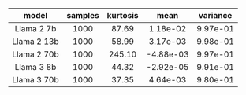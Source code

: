 |    model    | samples | kurtosis |   mean    | variance |
| :---------: | :-----: | :------: | :-------: | :------: |
| Llama 2 7b  |  1000   |  87.69   | 1.18e-02  | 9.97e-01 |
| Llama 2 13b |  1000   |  58.99   | 3.17e-03  | 9.98e-01 |
| Llama 2 70b |  1000   |  245.10  | -4.88e-03 | 9.97e-01 |
| Llama 3 8b  |  1000   |  44.32   | -2.92e-05 | 9.91e-01 |
| Llama 3 70b |  1000   |  37.35   | 4.64e-03  | 9.80e-01 |

